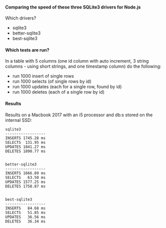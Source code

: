 #### Comparing the speed of these three SQLite3 drivers for Node.js
Which drivers?
* sqlite3
* better-sqlite3
* best-sqlite3

#### Which tests are run?
In a table with 5 columns (one id column with auto increment, 3 string columns - using short strings, and one timestamp column) do the following:
* run 1000 insert of single rows
* run 1000 selects (of single rows by id)
* run 1000 updates (each for a single row, found by id)
* run 1000 deletes (each of a single row by id)

#### Results
Results on a Macbook 2017 with an i5 processor and db:s stored on the internal SSD:

```
sqlite3
------------------
INSERTS 1745.28 ms
SELECTS  131.95 ms
UPDATES 1841.27 ms
DELETES 1890.77 ms


better-sqlite3
------------------
INSERTS 1666.89 ms
SELECTS   63.50 ms
UPDATES 1577.25 ms
DELETES 1758.87 ms


best-sqlite3
------------------
INSERTS   84.68 ms
SELECTS   51.85 ms
UPDATES   36.56 ms
DELETES   36.34 ms
```
